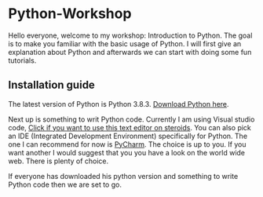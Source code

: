 # Python-Workshop

Hello everyone, welcome to my workshop: Introduction to Python.
The goal is to make you familiar with the basic usage of Python.
I will first give an explanation about Python and afterwards we can start with doing some fun tutorials. 

## Installation guide
The latest version of Python is Python 3.8.3.
[Download Python here](https://www.python.org/downloads/).

Next up is something to writ Python code. Currently I am using Visual studio code, [Click if you want to use this text editor on steroids](https://code.visualstudio.com/). You can also pick an IDE (Integrated Development Environment) specifically for Python. The one I can recommend for now is [PyCharm](https://www.jetbrains.com/pycharm/). The choice is up to you. If you want another I would suggest that you you have a look on the world wide web. There is plenty of choice.

If everyone has downloaded his python version and something to write Python code then we are set to go.